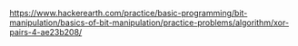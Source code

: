 https://www.hackerearth.com/practice/basic-programming/bit-manipulation/basics-of-bit-manipulation/practice-problems/algorithm/xor-pairs-4-ae23b208/
